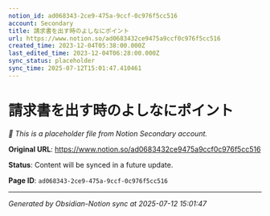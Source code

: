 ```yaml
---
notion_id: ad068343-2ce9-475a-9ccf-0c976f5cc516
account: Secondary
title: 請求書を出す時のよしなにポイント
url: https://www.notion.so/ad0683432ce9475a9ccf0c976f5cc516
created_time: 2023-12-04T05:38:00.000Z
last_edited_time: 2023-12-04T06:28:00.000Z
sync_status: placeholder
sync_time: 2025-07-12T15:01:47.410461
---
```


# 請求書を出す時のよしなにポイント

*🔄 This is a placeholder file from Notion Secondary account.*

**Original URL**: https://www.notion.so/ad0683432ce9475a9ccf0c976f5cc516

**Status**: Content will be synced in a future update.

**Page ID**: `ad068343-2ce9-475a-9ccf-0c976f5cc516`

---

*Generated by Obsidian-Notion sync at 2025-07-12 15:01:47*
